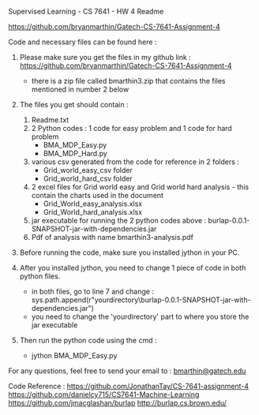Supervised Learning - CS 7641 - HW 4 Readme

https://github.com/bryanmarthin/Gatech-CS-7641-Assignment-4

Code and necessary files can be found here : 

1. Please make sure you get the files in my github link : https://github.com/bryanmarthin/Gatech-CS-7641-Assignment-4
	- there is a zip file called bmarthin3.zip that contains the files mentioned in number 2 below
	
2. The files you get should contain :
	1. Readme.txt
	2. 2 Python codes : 1 code for easy problem and 1 code for hard problem
		- BMA_MDP_Easy.py
		- BMA_MDP_Hard.py
	3. various csv generated from the code for reference in 2 folders : 
		- Grid_world_easy_csv folder
		- Grid_world_hard_csv folder
	4. 2 excel files for Grid world easy and Grid world hard analysis - this contain the charts used in the document
		- Grid_World_easy_analysis.xlsx
		- Grid_World_hard_analysis.xlsx
	4. jar executable  for running the 2 python codes above : burlap-0.0.1-SNAPSHOT-jar-with-dependencies.jar
	5. Pdf of analysis with name bmarthin3-analysis.pdf

3. Before running the code, make sure you installed jython in your PC.
	
4. After you installed jython, you need to change 1 piece of code in both python files.
	- in both files, go to line 7 and change :
		sys.path.append(r"yourdirectory\burlap-0.0.1-SNAPSHOT-jar-with-dependencies.jar")
	- you need to change the 'yourdirectory' part to where you store the jar executable

5. Then run the python code using the cmd :
	- jython BMA_MDP_Easy.py

For any questions, feel free to send your email to : bmarthin@gatech.edu

Code Reference :
https://github.com/JonathanTay/CS-7641-assignment-4
https://github.com/danielcy715/CS7641-Machine-Learning
https://github.com/jmacglashan/burlap
http://burlap.cs.brown.edu/

